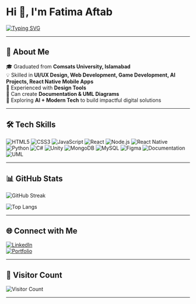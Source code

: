 # Hi 👋, I'm Fatima Aftab  

[![Typing SVG](https://readme-typing-svg.herokuapp.com?font=Fira+Code&size=22&pause=1000&color=6C63FF&center=true&vCenter=true&width=500&lines=Software+Engineer;Web+Developer;Mobile+App+Developer;Game+Developer;AI+Enthusiast;UI%2FUX+Designer)](https://git.io/typing-svg)  

---

## 🚀 About Me  
🎓 Graduated from **Comsats University, Islamabad**  
💡 Skilled in **UI/UX Design, Web Development, Game Development, AI Projects, React Native Mobile Apps**  
🎨 Experienced with **Design Tools**  
📝 Can create **Documentation & UML Diagrams**  
🌱 Exploring **AI + Modern Tech** to build impactful digital solutions  

---

## 🛠 Tech Skills  
![HTML5](https://img.shields.io/badge/-HTML5-E34F26?style=flat&logo=html5&logoColor=fff)
![CSS3](https://img.shields.io/badge/-CSS3-1572B6?style=flat&logo=css3)
![JavaScript](https://img.shields.io/badge/-JavaScript-F7DF1E?style=flat&logo=javascript&logoColor=000)
![React](https://img.shields.io/badge/-React-61DAFB?style=flat&logo=react&logoColor=000)
![Node.js](https://img.shields.io/badge/-Node.js-339933?style=flat&logo=node.js&logoColor=fff)
![React Native](https://img.shields.io/badge/-React%20Native-61DAFB?style=flat&logo=react&logoColor=000)
![Python](https://img.shields.io/badge/-Python-3776AB?style=flat&logo=python&logoColor=fff)
![C#](https://img.shields.io/badge/-C%23-239120?style=flat&logo=c-sharp&logoColor=fff)
![Unity](https://img.shields.io/badge/-Unity-000000?style=flat&logo=unity&logoColor=fff)
![MongoDB](https://img.shields.io/badge/-MongoDB-47A248?style=flat&logo=mongodb&logoColor=fff)
![MySQL](https://img.shields.io/badge/-MySQL-4479A1?style=flat&logo=mysql&logoColor=fff)
![Figma](https://img.shields.io/badge/-Figma-F24E1E?style=flat&logo=figma&logoColor=fff)
![Documentation](https://img.shields.io/badge/-Documentation-4CAF50?style=flat&logo=readthedocs&logoColor=fff)
![UML](https://img.shields.io/badge/-UML%20Diagrams-FF6F00?style=flat&logo=graphviz&logoColor=fff)

---

## 📊 GitHub Stats  

![GitHub Streak](https://github-readme-streak-stats.herokuapp.com/?user=FatimaAftab&theme=tokyonight)  

![Top Langs](https://github-readme-stats.vercel.app/api/top-langs/?username=FatimaAftab&layout=compact&theme=tokyonight)  

---

## 🌐 Connect with Me  
[![LinkedIn](https://img.shields.io/badge/LinkedIn-%230077B5.svg?&style=flat&logo=linkedin&logoColor=white)](https://www.linkedin.com/in/fatima-aftab-1b76b027a/)  
[![Portfolio](https://img.shields.io/badge/Portfolio-%2312100E.svg?&style=flat&logo=vercel&logoColor=white)](https://yourportfolio.com)  


---

## 👀 Visitor Count  
![Visitor Count](https://komarev.com/ghpvc/?username=FatimaAftab&color=blueviolet&style=flat-square)  

---
